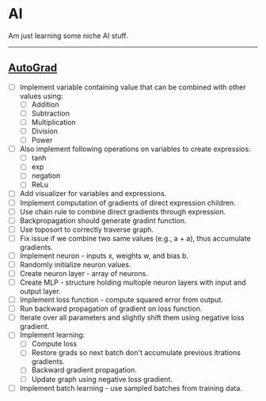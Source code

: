 # AI
Am just learning some niche AI stuff.

---

## [AutoGrad](https://www.youtube.com/watch?v=VMj-3S1tku0)
 - [ ] Implement variable containing value that can be combined with other values using:
   - [ ] Addition
   - [ ] Subtraction
   - [ ] Multiplication
   - [ ] Division
   - [ ] Power
 - [ ] Also implement following operations on variables to create expressios:
   - [ ] tanh
   - [ ] exp
   - [ ] negation
   - [ ] ReLu
 - [ ] Add visualizer for variables and expressions.
 - [ ] Implement computation of gradients of direct expression children.
 - [ ] Use chain rule to combine direct gradients through expression.
 - [ ] Backpropagation should generate gradint function.
 - [ ] Use toposort to correctly traverse graph.
 - [ ] Fix issue if we combine two same values (e.g., a + a), thus accumulate gradients.
 - [ ] Implement neuron - inputs x, weights w, and bias b.
 - [ ] Randomly initialize neuron values.
 - [ ] Create neuron layer - array of neurons.
 - [ ] Create MLP - structure holding multople neuron layers with input and output layer.
 - [ ] Implement loss function - compute squared error from output.
 - [ ] Run backward propagation of gradient on loss function.
 - [ ] Iterate over all parameters and slightly shift them using negative loss gradient.
 - [ ] Implement learning:
   - [ ] Compute loss
   - [ ] Restore grads so next batch don't accumulate previous itrations gradients.
   - [ ] Backward gradient propagation.
   - [ ] Update graph using negative loss gradient.
 - [ ] Implement batch learning - use sampled batches from training data.
